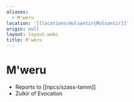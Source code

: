 ```yaml
---
aliases:
  - M'weru
location: '[[locations/mulsantir|Mulsantir]]'
origin: null
layout: layout.webc
title: M'weru
---
```

# M'weru
- Reports to [[npcs/szass-tamm]]
- Zulkir of Evocation
